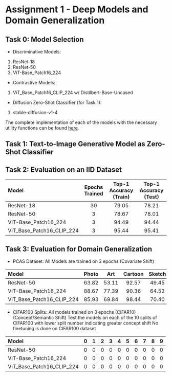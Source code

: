 # Assignment 1 - Deep Models and Domain Generalization

## Task 0: Model Selection
* Discriminative Models:
1) ResNet-18
2) ResNet-50
3) ViT-Base_Patch16_224

* Contrastive Models:
1) ViT_Base_Patch16_CLIP_224 w/ Distilbert-Base-Uncased

* Diffusion Zero-Shot Classifier (for Task 1):
1) stable-diffusion-v1-4

The complete implementation of each of the models with the necessary utility functions can be found [here](models/model.py).

## Task 1: Text-to-Image Generative Model as Zero-Shot Classifier

## Task 2: Evaluation on an IID Dataset
| Model             | Epochs Trained | Top-1 Accuracy (Train) | Top-1 Accuracy (Test)
| :---------------- | :------: | :----: | :---: |
| ResNet-18        |   30   | 79.05 | 78.21 | 
| ResNet-50           |   3   | 78.67 | 78.01 |
| ViT-Base_Patch16_224   |  3   | 94.49 | 94.44 |
| ViT_Base_Patch16_CLIP_224 |  3   | 95.44 | 95.41 |

## Task 3: Evaluation for Domain Generalization
* PCAS Dataset: All Models are trained on 3 epochs (Covariate Shift)

| Model                  | Photo  | Art    | Cartoon | Sketch |
| :--------------------- | :----: | :----: | :-----: | :----: |
| ResNet-50              | 63.82  | 53.11  | 92.57   | 49.45  |
| ViT-Base_Patch16_224   | 88.67  | 77.39  | 90.36   | 64.52  |
| ViT_Base_Patch16_CLIP_224 | 85.93  | 69.84  | 98.44   | 70.40  |

* CIFAR100 Splits: All models trained on 3 epochs (CIFAR10) (Concept/Semantic Shift)
Test the models on each of the 10 splits of CIFAR100 with lower split number indicating greater concept shift
No finetuning is done on CIFAR100 dataset

| Model                  |  0  |  1 |  2  |  3  |  4  |  5 |  6  |  7 |  8  | 9 |
| :--------------------- | :----: | :----: | :-----: | :----: | :----: | :----: | :-----: | :----: | :-----: | :----: |
| ResNet-50              | 0 | 0 | 0 | 0 | 0 | 0 | 0 | 0 | 0 | 0 |
| ViT-Base_Patch16_224   | 0 | 0 | 0 | 0 | 0 | 0 | 0 | 0 | 0 | 0 |
| ViT_Base_Patch16_CLIP_224 | 0 | 0 | 0 | 0 | 0 | 0 | 0 | 0 | 0 | 0 |



